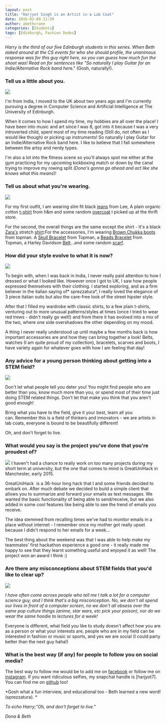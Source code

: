 ```yaml
---
layout: post
title: "Harjyot Singh is an Artist in a Lab Coat"
date: 2016-02-09 11:59
author: abethcrane
categories: [Students]
tags: [Edinburgh, Fashion Dudes]
---
```


*Harry is the third of our five Edinburgh students in this series. When Beth asked around at the CS events for who she should profile, the unanimous response was for this guy right here, so you can guess how much fun the shoot was! Read on for sentences like "So naturally I play Guitar for an Indie/Alternative Rock band her*e." (Gosh, naturally!).

### Tell us a little about you.

[![](http://www.fibonaccisequinsblog.com/wp-content/uploads/2016/01/IMG_6503-1024x773.jpg)](http://www.fibonaccisequinsblog.com/wp-content/uploads/2016/01/IMG_6503.jpg)

I'm from India, I moved to the UK about two years ago and I'm currently pursuing a degree in Computer Science and Artificial Intelligence at The University of Edinburgh.

When it comes to how I spend my time, my hobbies are all over the place! I have been into music and art since I was 8, got into it because I was a very introverted child, spent most of my time reading (Still do, not often as I would like though) or picking up instruments! So naturally I play Guitar for an Indie/Alternative Rock band here. I like to believe that I fall somewhere between the artsy and nerdy types.

I'm also a lot into the fitness scene so you'll always spot me either at the gym practicing for my upcoming kickboxing match or down by the canal trying to improve my rowing split *(Dona's gonna go ahead and act like she knows what this means*)!

### Tell us about what you're wearing.

[![](http://www.fibonaccisequinsblog.com/wp-content/uploads/2016/01/IMG_6532-1024x683.jpg)](http://www.fibonaccisequinsblog.com/wp-content/uploads/2016/01/IMG_6532.jpg)

For my first outfit, I am wearing slim fit black [jeans](http://amzn.to/1KDwVF1) from Lee, A plain organic cotton [t-shirt](http://amzn.to/1KDx4YW) from h&m and some random [overcoat](http://amzn.to/1SejYE7) I picked up at the thrift store.

For the second, the overall things are the same except the shirt - It's a black [Zara's](http://www.zara.com/uk/en/sale/man/shirts/view-all/stretch-shirt-c733558p3145001.html) stretch [shirt](http://amzn.to/1nW1TOl):For the accessories, I'm wearing [Brown Chukka boots](http://www.topman.com/en/tmuk/product/shoes-and-accessories-1928527/mens-boots-4177210/brown-chukka-boots-4621061?bi=20&ps=20) from topman. A [Skull Bracelet](http://www.topman.com/en/tmuk/product/shoes-and-accessories-1928527/mens-jewellery-watches-4745443/wristwear-140603/skull-semi-precious-stretch-bracelet-5022291?bi=1&ps=20) from Topman, a [Beads Bracelet](http://www.topman.com/en/tmuk/product/shoes-and-accessories-1928527/mens-jewellery-watches-4745443/wristwear-140603/bead-and-leather-bracelets-5036789?bi=0&ps=20) from Topman, a Harley Davidson [Belt](http://amzn.to/1KDy67e)...and some random [scarf](http://amzn.to/1SekQZj).

### How did your style evolve to what it is now?

[![](http://www.fibonaccisequinsblog.com/wp-content/uploads/2016/01/IMG_6434-1024x683.jpg)](http://www.fibonaccisequinsblog.com/wp-content/uploads/2016/01/IMG_6434-1024x683.jpg)

To begin with, when I was back in India, I never really paid attention to how I dressed or what I looked like. However once I got to UK, I saw how people expressed themselves with their clothing. I started exploring, and as a firm believer in the italian saying of* sprezzatura*, I really loved the elegance of 3 piece italian suits but also the care-free look of the street hipster style.

After that I filled my wardrobe with classic shirts, to a few plain t-shirts, venturing out to more unusual patterns/styles at times (once I tried to wear red trews - didn't really go well!) and from there it has evolved into a mix of the two, where one side overshadows the other depending on my mood.

A thing I never really understood up until maybe a few months back is how important accessories are and how they can bring together a look! Belts, watches (I am quite proud of my collection), bracelets, scarves and boots, I have variety again for whatever goes with how I am feeling that day!

### Any advice for a young person thinking about getting into a STEM field?

[![](http://www.fibonaccisequinsblog.com/wp-content/uploads/2016/01/IMG_6385-683x1024.jpg)](http://www.fibonaccisequinsblog.com/wp-content/uploads/2016/01/IMG_6385.jpg)

Don't let what people tell you deter you! You might find people who are better than you, know much more than you, or spend most of their time just doing STEM related things. Don't let that make you think that you aren't good enough!

Bring what you have to the field, give it your best, learn all you can. Remember this is a field of thinkers and innovators - we are artists in lab coats, everyone is bound to be beautifully different!

Oh, and don't forget to live.

### What would you say is the project you've done that you're proudest of?

[![](http://www.fibonaccisequinsblog.com/wp-content/uploads/2016/01/IMG_6512-683x1024.jpg)](http://www.fibonaccisequinsblog.com/wp-content/uploads/2016/01/IMG_6512.jpg) 
I haven't had a chance to really work on too many projects during my short term at university, but the one that comes to mind is GreatUniHack in Manchester, early 2015.

GreatUniHack  is a 36-hour long hack that I and some friends decided to embark on. After much debate we decided to build a simple client that allows you to summarize and forward your emails as text messages. We wanted the basic functionality of being able to send/receive, but we also added in some cool features like being able to see the trend of emails you receive.

The idea stemmed from recalling times we've had to monitor emails in a place without internet - I remember once my mother got really upset because I didn't respond to her emails for a week...

The best thing about the weekend was that I was able to help make my teammates' first hackathon experience a good one - it really made me happy to see that they learnt something useful and enjoyed it as well! The project won an award I think :)

### Are there any misconceptions about STEM fields that you'd like to clear up?

[![](http://www.fibonaccisequinsblog.com/wp-content/uploads/2016/01/IMG_6415-1024x683.jpg)](http://www.fibonaccisequinsblog.com/wp-content/uploads/2016/01/IMG_6415.jpg)

**I have often come across people who tell me I talk a lot for a computer science guy, and I think that's a big misconception. No, we don't all spend our lives in front of a computer screen, no we don't all* *obsess over the same pop culture things (anime, star wars, etc pick your poison), nor do we wear the same hoodie to lectures for a week!**

Everyone is different, what field you like to study doesn't affect how you are as a person or what your interests are, people who are in my field can be interested in fashion or music or sports, and yes we are social (I could party better than the next guy haha!)

### What is the best way (if any) for people to follow you on social media?

The best way to follow me would be to add me on [facebook](https://www.facebook.com/harjyot) or follow me on [instagram](http://instagram.com/morosoph). If you want ridiculous selfies, my snapchat handle is [harjyot7]. You can find me on [github](https://github.com/excerebrose) too!

*Gosh what a fun interview, and educational too - Beth learned a new word! (sprezzatura). *

*To echo Harry;"Oh, and don't forget to live."*

*Dona & Beth*
